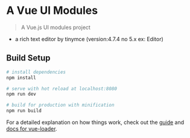 # A Vue UI Modules

> A Vue.js UI modules project

- a rich text editor by tinymce (version:4.7.4 no 5.x ex: Editor)


## Build Setup

``` bash
# install dependencies
npm install

# serve with hot reload at localhost:8080
npm run dev

# build for production with minification
npm run build
```

For a detailed explanation on how things work, check out the [guide](http://vuejs-templates.github.io/webpack/) and [docs for vue-loader](http://vuejs.github.io/vue-loader).
